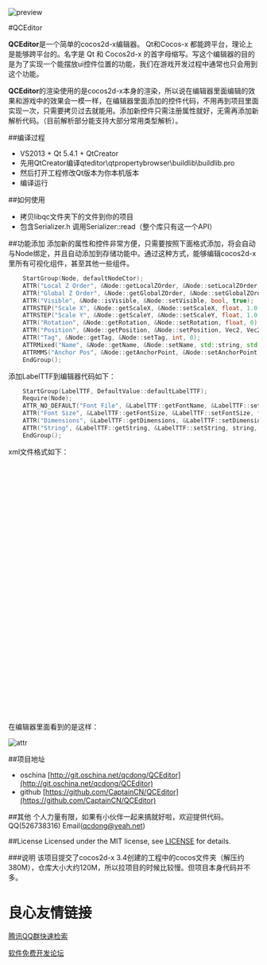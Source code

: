 ![preview][]

#QCEditor

**QCEditor**是一个简单的cocos2d-x编辑器。 Qt和Cocos-x 都能跨平台，理论上是能够跨平台的。名字是 Qt 和 Cocos2d-x 的首字母缩写。写这个编辑器的目的是为了实现一个能摆放ui控件位置的功能，我们在游戏开发过程中通常也只会用到这个功能。

**QCEditor**的渲染使用的是cocos2d-x本身的渲染，所以说在编辑器里面编辑的效果和游戏中的效果会一模一样，在编辑器里面添加的控件代码，不用再到项目里面实现一次，只需要拷贝过去就能用。添加新控件只需注册属性就好，无需再添加新解析代码。（目前解析部分能支持大部分常用类型解析）。

##编译过程
* VS2013 + Qt 5.4.1 + QtCreator
* 先用QtCreator编译qteditor\qtpropertybrowser\buildlib\buildlib.pro
* 然后打开工程修改Qt版本为你本机版本
* 编译运行

##如何使用
* 拷贝libqc文件夹下的文件到你的项目
* 包含Serializer.h 调用Serializer::read（整个库只有这一个API）

##功能添加
添加新的属性和控件非常方便，只需要按照下面格式添加，将会自动与Node绑定，并且自动添加到存储功能中。通过这种方式，能够编辑cocos2d-x里所有可视化组件，甚至其他一些组件。

```C++
	StartGroup(Node, defaultNodeCtor);
	ATTR("Local Z Order", &Node::getLocalZOrder, &Node::setLocalZOrder, int, 0);
	ATTR("Global Z Order", &Node::getGlobalZOrder, &Node::setGlobalZOrder, float, 0.0f);
	ATTR("Visible", &Node::isVisible, &Node::setVisible, bool, true);
	ATTRSTEP("Scale X", &Node::getScaleX, &Node::setScaleX, float, 1.0, 0.1);
	ATTRSTEP("Scale Y", &Node::getScaleY, &Node::setScaleY, float, 1.0, 0.1);
	ATTR("Rotation", &Node::getRotation, &Node::setRotation, float, 0);
	ATTR("Position", &Node::getPosition, &Node::setPosition, Vec2, Vec2(0, 0));
	ATTR("Tag", &Node::getTag, &Node::setTag, int, 0);
	ATTRMixed("Name", &Node::getName, &Node::setName, std::string, std::string());
	ATTRMMS("Anchor Pos", &Node::getAnchorPoint, &Node::setAnchorPoint, Vec2, Vec2(0, 0), Vec2(0, 0), Vec2(1, 1), Vec2(0.1, 0.1));
	EndGroup();
```

添加LabelTTF到编辑器代码如下：
```C++
	StartGroup(LabelTTF, DefaultValue::defaultLabelTTF);
	Require(Node);
	ATTR_NO_DEFAULT("Font File", &LabelTTF::getFontName, &LabelTTF::setFontName, string, Variant::TString);
	ATTR("Font Size", &LabelTTF::getFontSize, &LabelTTF::setFontSize, float, 20);
	ATTR("Dimensions", &LabelTTF::getDimensions, &LabelTTF::setDimensions, Size, Size(0,0));
	ATTR("String", &LabelTTF::getString, &LabelTTF::setString, string, string());
	EndGroup();
```

xml文件格式如下：

```XML
 
 
	 
		 
			 
			 
			 
				 
				 
				
				 
					 
					 
					 
					 
					 
					 
					 
					 
					 
					 
					 
					 
					 
					 
					 
						 
						 
					 
				 
			 
		 
	 
 

```

在编辑器里面看到的是这样：

![attr][]


##项目地址

* oschina  [http://git.oschina.net/qcdong/QCEditor](http://git.oschina.net/qcdong/QCEditor)
* github   [https://github.com/CaptainCN/QCEditor](https://github.com/CaptainCN/QCEditor)


##其他
个人力量有限，如果有小伙伴一起来搞就好啦，欢迎提供代码。QQ(526738316) Email(qcdong@yeah.net)

##License
Licensed under the MIT license, see [LICENSE](LICENSE) for details.

###说明
	该项目提交了cocos2d-x 3.4创建的工程中的cocos文件夹（解压约380M），仓库大小大约120M，所以拉项目的时候比较慢。但项目本身代码并不多。


[preview]: images/preview.jpg
[attr]: images/attr.png

 # 良心友情链接

[腾讯QQ群快速检索](http://u.720life.cn/s/8cf73f7c)

[软件免费开发论坛](http://u.720life.cn/s/bbb01dc0)